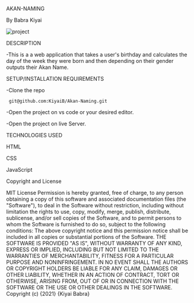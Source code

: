 AKAN-NAMING

By Babra Kiyai

![project](https://user-images.githubusercontent.com/91152578/141730614-f396579c-62ff-456f-974d-b9a7c2ee3e06.png)

DESCRIPTION

-This is a a web application that takes a user's birthday and calculates the day of the week they were born and then depending on their gender outputs their Akan   Name. 

SETUP/INSTALLATION REQUIREMENTS

-Clone the repo

     git@github.com:KiyaiB/Akan-Naming.git

-Open the project on vs code or your desired editor.

-Open the project on live Server.

TECHNOLOGIES USED

HTML

CSS

JavaScript

Copyright and License

MIT License Permission is hereby granted, free of charge, to any person obtaining a copy of this software and associated documentation files (the "Software"), to deal in the Software without restriction, including without limitation the rights to use, copy, modify, merge, publish, distribute, sublicense, and/or sell copies of the Software, and to permit persons to whom the Software is furnished to do so, subject to the following conditions: The above copyright notice and this permission notice shall be included in all copies or substantial portions of the Software. THE SOFTWARE IS PROVIDED "AS IS", WITHOUT WARRANTY OF ANY KIND, EXPRESS OR IMPLIED, INCLUDING BUT NOT LIMITED TO THE WARRANTIES OF MERCHANTABILITY, FITNESS FOR A PARTICULAR PURPOSE AND NONINFRINGEMENT. IN NO EVENT SHALL THE AUTHORS OR COPYRIGHT HOLDERS BE LIABLE FOR ANY CLAIM, DAMAGES OR OTHER LIABILITY, WHETHER IN AN ACTION OF CONTRACT, TORT OR OTHERWISE, ARISING FROM, OUT OF OR IN CONNECTION WITH THE SOFTWARE OR THE USE OR OTHER DEALINGS IN THE SOFTWARE. Copyright (c) {2021} {Kiyai Babra}
